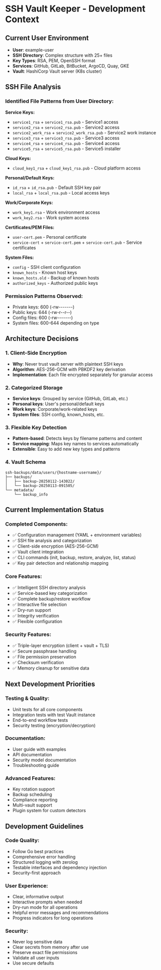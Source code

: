 # SSH Vault Keeper - Development Context

## Current User Environment
- **User**: example-user
- **SSH Directory**: Complex structure with 25+ files
- **Key Types**: RSA, PEM, OpenSSH format
- **Services**: GitHub, GitLab, BitBucket, ArgoCD, Quay, GKE
- **Vault**: HashiCorp Vault server (K8s cluster)

## SSH File Analysis

### Identified File Patterns from User Directory:

**Service Keys:**
- `service1_rsa` + `service1_rsa.pub` - Service1 access
- `service2_rsa` + `service2_rsa.pub` - Service2 access
- `service2_work_rsa` + `service2_work_rsa.pub` - Service2 work instance
- `service3_rsa` + `service3_rsa.pub` - Service3 access
- `service4_rsa` + `service4_rsa.pub` - Service4 access
- `service5_rsa` + `service5_rsa.pub` - Service5 installer

**Cloud Keys:**
- `cloud_key1_rsa` + `cloud_key1_rsa.pub` - Cloud platform access

**Personal/Default Keys:**
- `id_rsa` + `id_rsa.pub` - Default SSH key pair
- `local_rsa` + `local_rsa.pub` - Local access keys

**Work/Corporate Keys:**
- `work_key1.rsa` - Work environment access
- `work_key2.rsa` - Work system access

**Certificates/PEM Files:**
- `user-cert.pem` - Personal certificate
- `service-cert` + `service-cert.pem` + `service-cert.pub` - Service certificates

**System Files:**
- `config` - SSH client configuration
- `known_hosts` - Known host keys
- `known_hosts.old` - Backup of known hosts
- `authorized_keys` - Authorized public keys

### Permission Patterns Observed:
- Private keys: 600 (-rw-------)
- Public keys: 644 (-rw-r--r--)
- Config files: 600 (-rw-------)
- System files: 600-644 depending on type

## Architecture Decisions

### 1. Client-Side Encryption
- **Why**: Never trust vault server with plaintext SSH keys
- **Algorithm**: AES-256-GCM with PBKDF2 key derivation
- **Implementation**: Each file encrypted separately for granular access

### 2. Categorized Storage
- **Service keys**: Grouped by service (GitHub, GitLab, etc.)
- **Personal keys**: User's personal/default keys
- **Work keys**: Corporate/work-related keys
- **System files**: SSH config, known_hosts, etc.

### 3. Flexible Key Detection
- **Pattern-based**: Detects keys by filename patterns and content
- **Service mapping**: Maps key names to services automatically
- **Extensible**: Easy to add new key types and patterns

### 4. Vault Schema
```
ssh-backups/data/users/{hostname-username}/
├── backups/
│   ├── backup-20250112-143022/
│   └── backup-20250113-091505/
└── metadata/
    └── backup_info
```

## Current Implementation Status

### Completed Components:
- ✅ Configuration management (YAML + environment variables)
- ✅ SSH file analysis and categorization
- ✅ Client-side encryption (AES-256-GCM)
- ✅ Vault client integration
- ✅ CLI commands (init, backup, restore, analyze, list, status)
- ✅ Key pair detection and relationship mapping

### Core Features:
- ✅ Intelligent SSH directory analysis
- ✅ Service-based key categorization
- ✅ Complete backup/restore workflow
- ✅ Interactive file selection
- ✅ Dry-run support
- ✅ Integrity verification
- ✅ Flexible configuration

### Security Features:
- ✅ Triple-layer encryption (client + vault + TLS)
- ✅ Secure passphrase handling
- ✅ File permission preservation
- ✅ Checksum verification
- ✅ Memory cleanup for sensitive data

## Next Development Priorities

### Testing & Quality:
- Unit tests for all core components
- Integration tests with test Vault instance
- End-to-end workflow tests
- Security testing (encryption/decryption)

### Documentation:
- User guide with examples
- API documentation
- Security model documentation
- Troubleshooting guide

### Advanced Features:
- Key rotation support
- Backup scheduling
- Compliance reporting
- Multi-vault support
- Plugin system for custom detectors

## Development Guidelines

### Code Quality:
- Follow Go best practices
- Comprehensive error handling
- Structured logging with zerolog
- Testable interfaces and dependency injection
- Security-first approach

### User Experience:
- Clear, informative output
- Interactive prompts when needed
- Dry-run mode for all operations
- Helpful error messages and recommendations
- Progress indicators for long operations

### Security:
- Never log sensitive data
- Clear secrets from memory after use
- Preserve exact file permissions
- Validate all user inputs
- Use secure defaults
